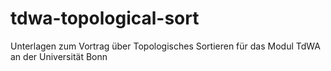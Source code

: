# tdwa-topological-sort
Unterlagen zum Vortrag über Topologisches Sortieren für das Modul TdWA an der Universität Bonn
